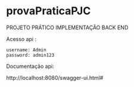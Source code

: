 # provaPraticaPJC
PROJETO PRÁTICO IMPLEMENTAÇÃO BACK END 

Acesso api :

	username: Admin
	password: admin123 

Documentação api:

http://localhost:8080/swagger-ui.html#
